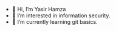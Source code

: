 - 👋 Hi, I’m Yasir Hamza
- 👀 I’m interested in information security.
- 🌱 I’m currently learning git basics.

<!---
yasirhamza/yasirhamza is a ✨ special ✨ repository because its `README.md` (this file) appears on your GitHub profile.
You can click the Preview link to take a look at your changes.
--->

